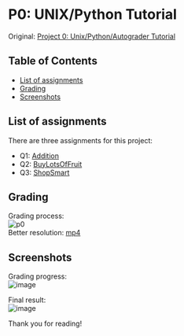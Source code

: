 # P0: UNIX/Python Tutorial

Original: [Project 0: Unix/Python/Autograder Tutorial](http://ai.berkeley.edu./tutorial.html)

## Table of Contents
- [List of assignments](#list-of-assignments)
- [Grading](#grading)
- [Screenshots](#screenshots)

## List of assignments
There are three assignments for this project:
- Q1: [Addition]()
- Q2: [BuyLotsOfFruit]()
- Q3: [ShopSmart]()

## Grading
Grading process:  
![p0](https://user-images.githubusercontent.com/79621768/156731633-3e3ec24a-af25-4ab0-a9e5-2aafdd7570b0.gif)  
Better resolution: [mp4](https://drive.google.com/file/d/1Su2-mXLgR6AoiTwJNlQXr8caB8xSFYN9/view?usp=sharing)  

## Screenshots
Grading progress:  
![image](https://user-images.githubusercontent.com/79621768/156729768-21ebd28a-8419-4436-86dc-4f4f3b325daa.png)  

Final result:  
![image](https://user-images.githubusercontent.com/79621768/156729894-505a3d02-4fc5-4c37-9137-68d10a33766c.png)  

Thank you for reading!
